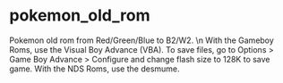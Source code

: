 # pokemon_old_rom
Pokemon old rom from Red/Green/Blue to B2/W2. \n
With the Gameboy Roms, use the Visual Boy Advance (VBA). To save files, go to Options > Game Boy Advance > Configure and change flash size to 128K to save game. 
With the NDS Roms, use the desmume. 

